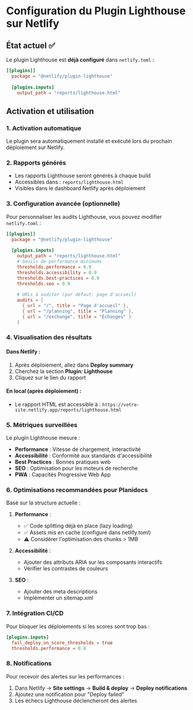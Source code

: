 # Configuration du Plugin Lighthouse sur Netlify

## État actuel ✅

Le plugin Lighthouse est **déjà configuré** dans `netlify.toml` :

```toml
[[plugins]]
  package = "@netlify/plugin-lighthouse"
  
  [plugins.inputs]
    output_path = "reports/lighthouse.html"
```

## Activation et utilisation

### 1. Activation automatique
Le plugin sera automatiquement installé et exécuté lors du prochain déploiement sur Netlify.

### 2. Rapports générés
- Les rapports Lighthouse seront générés à chaque build
- Accessibles dans : `reports/lighthouse.html`
- Visibles dans le dashboard Netlify après déploiement

### 3. Configuration avancée (optionnelle)

Pour personnaliser les audits Lighthouse, vous pouvez modifier `netlify.toml` :

```toml
[[plugins]]
  package = "@netlify/plugin-lighthouse"
  
  [plugins.inputs]
    output_path = "reports/lighthouse.html"
    # Seuils de performance minimums
    thresholds.performance = 0.9
    thresholds.accessibility = 0.9
    thresholds.best-practices = 0.9
    thresholds.seo = 0.9
    
    # URLs à auditer (par défaut: page d'accueil)
    audits = [
      { url = "/", title = "Page d'accueil" },
      { url = "/planning", title = "Planning" },
      { url = "/exchange", title = "Échanges" }
    ]
```

### 4. Visualisation des résultats

#### Dans Netlify :
1. Après déploiement, allez dans **Deploy summary**
2. Cherchez la section **Plugin: Lighthouse**
3. Cliquez sur le lien du rapport

#### En local (après déploiement) :
- Le rapport HTML est accessible à : `https://votre-site.netlify.app/reports/lighthouse.html`

### 5. Métriques surveillées

Le plugin Lighthouse mesure :
- **Performance** : Vitesse de chargement, interactivité
- **Accessibilité** : Conformité aux standards d'accessibilité
- **Best Practices** : Bonnes pratiques web
- **SEO** : Optimisation pour les moteurs de recherche
- **PWA** : Capacités Progressive Web App

### 6. Optimisations recommandées pour Planidocs

Basé sur la structure actuelle :

1. **Performance** :
   - ✅ Code splitting déjà en place (lazy loading)
   - ✅ Assets mis en cache (configuré dans netlify.toml)
   - ⚠️ Considérer l'optimisation des chunks > 1MB

2. **Accessibilité** :
   - Ajouter des attributs ARIA sur les composants interactifs
   - Vérifier les contrastes de couleurs

3. **SEO** :
   - Ajouter des meta descriptions
   - Implémenter un sitemap.xml

### 7. Intégration CI/CD

Pour bloquer les déploiements si les scores sont trop bas :

```toml
[plugins.inputs]
  fail_deploy_on_score_thresholds = true
  thresholds.performance = 0.8
```

### 8. Notifications

Pour recevoir des alertes sur les performances :
1. Dans Netlify → **Site settings** → **Build & deploy** → **Deploy notifications**
2. Ajoutez une notification pour "Deploy failed"
3. Les échecs Lighthouse déclencheront des alertes